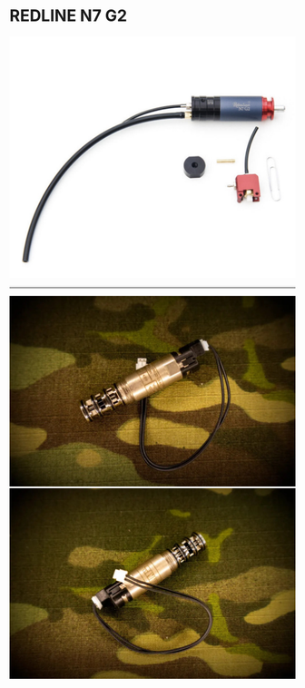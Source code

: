 # REDLINE N7 G2

![](engine.jpg?raw=true)

---

![](IMG_2723-1024x683.jpg?raw=true)
![](IMG_2724-1024x683.jpg?raw=true)

